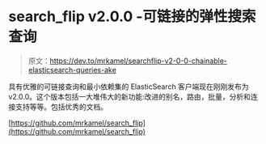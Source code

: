 # search_flip v2.0.0 -可链接的弹性搜索查询

> 原文：<https://dev.to/mrkamel/searchflip-v2-0-0-chainable-elasticsearch-queries-ake>

具有优雅的可链接查询和最小依赖集的 ElasticSearch 客户端现在刚刚发布为 v2.0.0。这个版本包括一大堆伟大的新功能:改进的别名，路由，批量，分析和连接支持等等。包括优秀的文档。

[https://github.com/mrkamel/search_flip](https://github.com/mrkamel/search_flip)